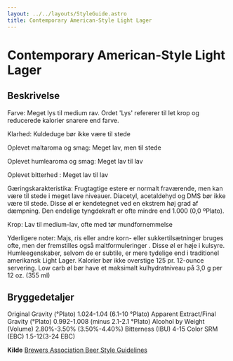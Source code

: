 ```yaml
---
layout: ../../layouts/StyleGuide.astro
title: Contemporary American-Style Light Lager
---
```

# Contemporary American-Style Light Lager

## Beskrivelse
Farve: Meget lys til medium rav. Ordet &#39;Lys&#39; refererer til let krop og reducerede kalorier snarere end farve.

Klarhed: Kuldeduge bør ikke være til stede

Oplevet maltaroma og smag: Meget lav, men til stede

Oplevet humlearoma og smag: Meget lav til lav

Oplevet bitterhed : Meget lav til lav

Gæringskarakteristika: Frugtagtige estere er normalt fraværende, men kan være til stede i meget lave niveauer. Diacetyl, acetaldehyd og DMS bør ikke være til stede. Disse øl er kendetegnet ved en ekstrem høj grad af dæmpning. Den endelige tyngdekraft er ofte mindre end 1.000 (0,0 ºPlato).

Krop: Lav til medium-lav, ofte med tør mundfornemmelse

Yderligere noter: Majs, ris eller andre korn- eller sukkertilsætninger bruges ofte, men der fremstilles også maltformuleringer . Disse øl er høje i kulsyre. Humleegenskaber, selvom de er subtile, er mere tydelige end i traditionel amerikansk Light Lager. Kalorier bør ikke overstige 125 pr. 12-ounce servering. Low carb øl bør have et maksimalt kulhydratniveau på 3,0 g per 12 oz. (355 ml)




## Bryggedetaljer
Original Gravity (°Plato) 1.024-1.04 (6.1-10 °Plato)
Apparent Extract/Final Gravity (°Plato) 0.992-1.008 (minus 2.1-2.1 °Plato)
Alcohol by Weight (Volume) 2.80%-3.50% (3.50%-4.40%)
Bitterness (IBU) 4-15
Color SRM (EBC) 1.5-12(3-24 EBC)					



**Kilde**
[Brewers Association Beer Style Guidelines](https://www.brewersassociation.org/)
